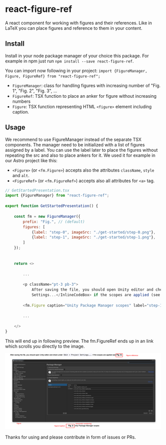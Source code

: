 # react-figure-ref
A react component for working with figures and their references. Like in LaTeX you can place figures and reference to them in your content.

## Install
Install in your node package manager of your choice this package. For example in npm just run `npm install --save react-figure-ref`.

You can import now following in your project: `import {FigureManager, Figure, FigureRef} from "react-figure-ref";`

- `FigureManager`: class for handling figures with increasing number of "Fig. 1", "Fig. 2", "Fig. 3", ...
- `FigureRef`: TSX function to place an anker for figure without increasing numbers
- `Figure`: TSX function representing HTML `<figure>` element including caption.

## Usage
We recommend to use FigureManager instead of the separate TSX components. The manager need to be initialized with a list of figures assigned by a label. You can use the label later to place the figures without repeating the src and also to place ankers for it. We used it for example in our Astro project like this:

- `<Figure>` (or `<fm.Figure>`) accepts also the attributes `className`, `style` and `alt`.
- `<FigureRef>` (or `<fm.FigureRef>`) accepts also all attributes for `<a>` tag. 

```js
// GetStartedPresentation.tsx
import {FigureManager} from "react-figure-ref";

export function GetStartedPresentation() {

    const fm = new FigureManager({
        prefix: "Fig.", // (default)
        figures: [
            {label: "step-0", imageSrc: "./get-started/step-0.png"},
            {label: "step-1", imageSrc: "./get-started/step-1.png"},
        ]
    });

    
    return <>
    
        ...

        <p className="pt-3 pb-3">
            After saving the file, you should open Unity editor and check under <InlineCodeBox>Edit &gt; Project
            Settings...</InlineCodeBox> if the scopes are applied (see <fm.FigureRef label="step-1" />).</p>

        <fm.Figure caption="Unity Package Manager scopes" label="step-1" />
        
        ...
    
    </>
}
```
This will end up in following preview. The fm.FigureRef ends up in an link which scrolls you directly to the image.

![Useage demo](./example/demo.png)

Thanks for using and please contribute in form of issues or PRs. 